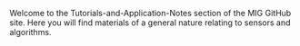 Welcome to the Tutorials-and-Application-Notes section of the MIG GitHub site.  Here you will find materials of a general nature relating to sensors and algorithms.
